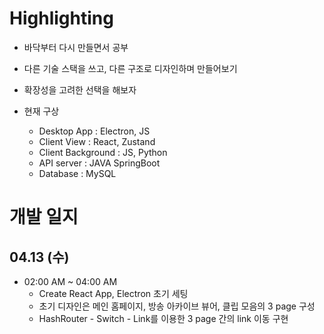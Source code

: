 # Highlighting

* 바닥부터 다시 만들면서 공부
* 다른 기술 스택을 쓰고, 다른 구조로 디자인하며 만들어보기
* 확장성을 고려한 선택을 해보자

* 현재 구상
  * Desktop App : Electron, JS
  * Client View : React, Zustand
  * Client Background : JS, Python
  * API server : JAVA SpringBoot
  * Database : MySQL
 
# 개발 일지

## 04.13 (수)
* 02:00 AM ~ 04:00 AM
  * Create React App, Electron 초기 세팅
  * 초기 디자인은 메인 홈페이지, 방송 아카이브 뷰어, 클립 모음의 3 page 구성
  * HashRouter - Switch - Link를 이용한 3 page 간의 link 이동 구현
